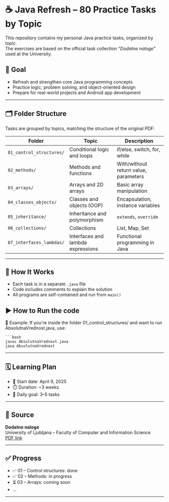 # ☕ Java Refresh – 80 Practice Tasks by Topic

This repository contains my personal Java practice tasks, organized by topic.  
The exercises are based on the official task collection *“Dodatne naloge”* used at the University.

## 🎯 Goal

- Refresh and strengthen core Java programming concepts
- Practice logic, problem solving, and object-oriented design
- Prepare for real-world projects and Android app development

---

## 🗂️ Folder Structure

Tasks are grouped by topics, matching the structure of the original PDF:

| Folder | Topic                             | Description |
|--------|-----------------------------------|-------------|
| `01_control_structures/`     | Conditional logic and loops         | if/else, switch, for, while |
| `02_methods/`                | Methods and functions               | With/without return value, parameters |
| `03_arrays/`                 | Arrays and 2D arrays                | Basic array manipulation |
| `04_classes_objects/`        | Classes and objects (OOP)           | Encapsulation, instance variables |
| `05_inheritance/`            | Inheritance and polymorphism        | `extends`, `override` |
| `06_collections/`            | Collections                         | List, Map, Set |
| `07_interfaces_lambdas/`     | Interfaces and lambda expressions   | Functional programming in Java |

---

## 🔧 How It Works

- Each task is in a separate `.java` file
- Code includes comments to explain the solution
- All programs are self-contained and run from `main()`

## ▶️ How to Run the code
📝 Example: If you're inside the folder 01_control_structures/ and want to run AbsolutnaVrednost.java, use:

    ```bash
    javac AbsolutnaVrednost.java
    java AbsolutnaVrednost


---

## 🗓️ Learning Plan

- 📅 Start date: April 9, 2025
- ⏱️ Duration: ~3 weeks
- 🎯 Daily goal: 3–5 tasks

---

## 📘 Source

**Dodatne naloge**  
University of Ljubljana – Faculty of Computer and Information Science  
[PDF link](http://ltpo2.fri1.uni-lj.si/p1/ucbenik/javaOdZacetka.pdf)

---

## ✅ Progress

- ✅ 01 – Control structures: done
- ✅ 02 – Methods: in progress
- ⏳ 03 – Arrays: coming soon
- ...

---
